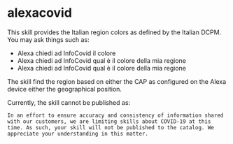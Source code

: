 # alexacovid

This skill provides the Italian region colors as defined by the Italian DCPM.
You may ask things such as:
* Alexa chiedi ad InfoCovid il colore
* Alexa chiedi ad InfoCovid qual è il colore della mia regione
* Alexa chiedi ad InfoCovid qual è il colore della mia regione

The skill find the region based on either the CAP as configured on the Alexa device either the geographical position.

Currently, the skill cannot be published as:
```
In an effort to ensure accuracy and consistency of information shared with our customers, we are limiting skills about COVID-19 at this time. As such, your skill will not be published to the catalog. We appreciate your understanding in this matter. 
```

